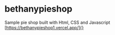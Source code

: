 # bethanypieshop
Sample pie shop built with Html, CSS and Javascript
[https://bethanypieshop1.vercel.app/]{}

